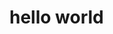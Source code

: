 <!DOCTYPE>
<html>
<head>
<title></title>
<style></style>
</head>
<body>
<h1>hello world<h1>
</body>
</html>

